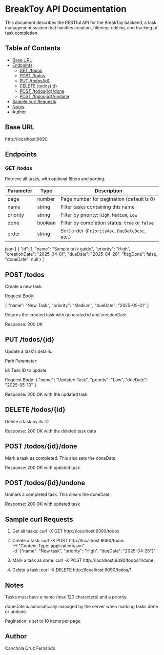 # BreakToy API Documentation

This document describes the RESTful API for the BreakToy backend, a task management system that handles creation, filtering, editing, and tracking of task completion.

## Table of Contents

- [Base URL](#base-url)
- [Endpoints](#endpoints)
    - [GET /todos](#get-todos)
    - [POST /todos](#post-todos)
    - [PUT /todos{id}](#put-todosid)
    - [DELETE /todos{id}](#delete-todosid)
    - [POST /todos{id}/done](#post-todosiddone)
    - [POST /todos{id}/undone](#post-todosidundone)
- [Sample curl Requests](#sample-curl-requests)
- [Notes](#notes)
- [Author](#author)


## Base URL
http://localhost:9090

## Endpoints

### GET /todos

Retrieve all tasks, with optional filters and sorting.


| Parameter | Type    | Description                                           |
|-----------|---------|-------------------------------------------------------|
| page      | number  | Page number for pagination (default is 0)            |
| name      | string  | Filter tasks containing this name                    |
| priority  | string  | Filter by priority: `High`, `Medium`, `Low`          |
| done      | boolean | Filter by completion status: `true` or `false`       |
| order     | string  | Sort order (`PriorityAsc`, `DueDateDesc`, etc.)      |


json
[
  {
    "id": 1,
    "name": "Sample task guide",
    "priority": "High",
    "creationDate": "2025-04-01",
    "dueDate": "2025-04-20",
    "flagDone": false,
    "doneDate": null
  }
]

## POST /todos
Create a new task.

Request Body:

{
"name": "New Task",
"priority": "Medium",
"dueDate": "2025-05-01"
}

Returns the created task with generated id and creationDate.

Response: 200 OK


## PUT /todos/{id}
Update a task's details.

Path Parameter:

id: Task ID to update

Request Body:
{
"name": "Updated Task",
"priority": "Low",
"dueDate": "2025-05-10"
}

Response: 200 OK with the updated task

## DELETE /todos/{id}
Delete a task by its ID.

Response: 200 OK with the deleted task data

## POST /todos/{id}/done
Mark a task as completed. This also sets the doneDate.

Response: 200 OK with updated task

## POST /todos/{id}/undone
Unmark a completed task. This clears the doneDate.

Response: 200 OK with updated task


## Sample curl Requests
1. Get all tasks:
curl -X GET http://localhost:9090/todos

2. Create a task:
curl -X POST http://localhost:9090/todos \
-H "Content-Type: application/json" \
-d '{"name": "New task", "priority": "High", "dueDate": "2025-04-25"}'

3. Mark a task as done:
curl -X POST http://localhost:9090/todos/1/done

4. Delete a task:
curl -X DELETE http://localhost:9090/todos/1


## Notes
Tasks must have a name (max 120 characters) and a priority.

doneDate is automatically managed by the server when marking tasks done or undone.

Pagination is set to 10 items per page.

## Author
Canchola Cruz Fernando